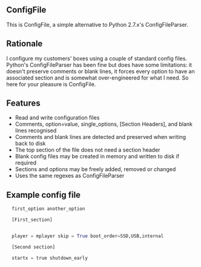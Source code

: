 
## ConfigFile

  This is ConfigFile, a simple alternative to Python 2.7.x's
  ConfigFileParser.


## Rationale

  I configure my customers' boxes using a couple of standard config
  files. Python's ConfigFileParser has been fine but does have some
  limitations: it doesn't preserve comments or blank lines, it forces
  every option to have an associated section and is somewhat
  over-engineered for what I need. So here for your pleasure is
  ConfigFile.


## Features

  - Read and write configuration files
  - Comments, option=value, single_options, [Section Headers], and blank
    lines recognised
  - Comments and blank lines are detected and preserved when writing
    back to disk
  - The top section of the file does not need a section header
  - Blank config files may be created in memory and written to disk if
    required
  - Sections and options may be freely added, removed or changed
  - Uses the same regexes as ConfigFileParser


## Example config file

```python
  first_option another_option

  [First_section]


  player = mplayer skip = True boot_order=SSD,USB,internal

  [Second section]

  startx = true shutdown_early
```
